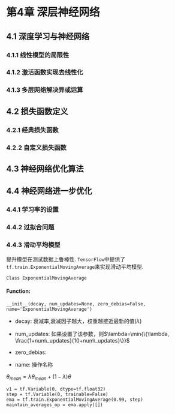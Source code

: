 # 第4章 深层神经网络

## 4.1 深度学习与神经网络

### 4.1.1 线性模型的局限性

### 4.1.2 激活函数实现去线性化

### 4.1.3 多层网络解决异或运算

## 4.2 损失函数定义

### 4.2.1 经典损失函数

### 4.2.2 自定义损失函数

## 4.3 神经网络优化算法

## 4.4 神经网络进一步优化

### 4.4.1 学习率的设置

### 4.4.2 过拟合问题

### 4.4.3 滑动平均模型

提升模型在测试数据上鲁棒性. `TensorFlow`中提供了`tf.train.ExponentialMovingAverage`来实现滑动平均模型.

```
Class ExponentialMovingAverage
```

#### Function:

```
__init__(decay, num_updates=None, zero_debias=False, name='ExponentialMovingAverage')
```
+ decay: 衰减率,衰减因子越大，权重越接近最新的值($\lambda$)

+ num_updates: 如果设置了该参数，则$\lambda=\min{\{\lambda, \frac{1+num\_updates}{10+num\_updates}\}}$

+ zero_debias:

+ name: 操作名称

$\theta_{mean}=\lambda \theta_{mean} + (1-\lambda)\theta$

```
v1 = tf.Variable(0, dtype=tf.float32)
step = tf.Variable(0, trainable=False)
ema = tf.train.ExponentialMovingAverage(0.99, step)
maintain_averages_op = ema.apply([])
```

